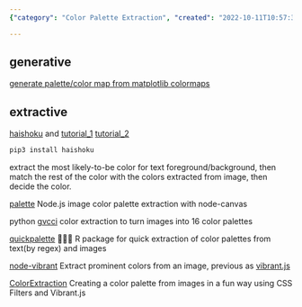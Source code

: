 ```yaml
---
{"category": "Color Palette Extraction", "created": "2022-10-11T10:57:34.735Z", "date": "2022-10-11 10:57:34", "description": "Color palette extraction is a process of obtaining colors from images. Generative methods, like matplotlib colormaps, and extractive methods, such as haishoku, can be used for this purpose. Python and Node.js offer various resources to decide colors based on foreground/background or image colors.", "modified": "2022-10-11T11:52:01.711Z", "tags": ["color", "palette", "extraction", "images", "generative", "matplotlib", "colormaps", "haishoku"], "title": "palette extraction from images 色彩搭配提取"}

---
```


## generative

[generate palette/color map from matplotlib colormaps](https://blog.csdn.net/Bit_Coders/article/details/121383126)

## extractive

[haishoku](https://github.com/LanceGin/haishoku) and [tutorial_1](https://zhuanlan.zhihu.com/p/452802876) [tutorial_2](https://zhuanlan.zhihu.com/p/421595862)
```bash
pip3 install haishoku

```

extract the most likely-to-be color for text foreground/background, then match the rest of the color with the colors extracted from image, then decide the color.

[palette](https://github.com/tj/palette) Node.js image color palette extraction with node-canvas

python [gvcci](https://github.com/FabriceCastel/gvcci) color extraction to turn images into 16 color palettes

[quickpalette](https://github.com/EmilHvitfeldt/quickpalette) 🏃‍♀️🎨 R package for quick extraction of color palettes from text(by regex) and images

[node-vibrant](https://github.com/Vibrant-Colors/node-vibrant) Extract prominent colors from an image, previous as [vibrant.js](https://github.com/jariz/vibrant.js)

[ColorExtraction](https://github.com/codrops/ColorExtraction) Creating a color palette from images in a fun way using CSS Filters and Vibrant.js
